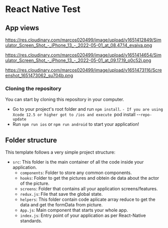 # React Native Test


## App views
https://res.cloudinary.com/marcos020499/image/upload/v1651412849/Simulator_Screen_Shot_-_iPhone_13_-_2022-05-01_at_08.47.14_evaiva.png

https://res.cloudinary.com/marcos020499/image/upload/v1651414654/Simulator_Screen_Shot_-_iPhone_13_-_2022-05-01_at_09.17.19_o0c52i.png

https://res.cloudinary.com/marcos020499/image/upload/v1651473116/Screenshot_1651473062_su704b.png

### Cloning the repository
You can start by cloning this repository in your computer.

- Go to your project's root folder and run `npm install`.
`- If you are using Xcode 12.5 or higher got to /ios and execute `pod install --`repo-update`
- Run `npm run ios` or `npm run android` to start your application!

## Folder structure

This template follows a very simple project structure:

- `src`: This folder is the main container of all the code inside your application.
  - `components`: Folder to store any common components.
  - `hooks`: Folder to get the pictures and obtein de data about the actor of the picture.
  - `screens`: Folder that contains all your application screens/features.
  - `redux.js`: File that save the global state.
  - `helpers`: This folder contain code aplicate array reduce to get the data and get the formData from picture.
  - `App.js`: Main component that starts your whole app.
  - `index.js`: Entry point of your application as per React-Native standards.
